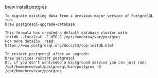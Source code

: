 brew install postgres 

    To migrate existing data from a previous major version of PostgreSQL run:
    brew postgresql-upgrade-database

    This formula has created a default database cluster with:
    initdb --locale=C -E UTF-8 /opt/homebrew/var/postgres
    For more details, read:
    https://www.postgresql.org/docs/14/app-initdb.html

    To restart postgresql after an upgrade:
    brew services restart postgresql
    Or, if you don't want/need a background service you can just run:
    /opt/homebrew/opt/postgresql/bin/postgres -D /opt/homebrew/var/postgres
